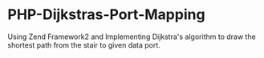 # PHP-Dijkstras-Port-Mapping
Using Zend Framework2 and Implementing Dijkstra's algorithm to draw the shortest path from the stair to given data port. 
